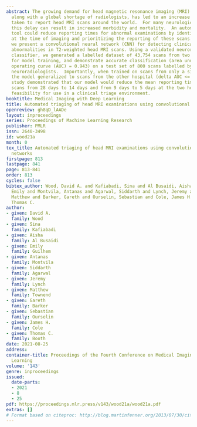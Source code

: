 ```yaml
---
abstract: The growing demand for head magnetic resonance imaging (MRI) examinations,
  along with a global shortage of radiologists, has led to an increase in the time
  taken to report head MRI scans around the world.  For many neurological conditions,
  this delay can result in increased morbidity and mortality.  An automated triaging
  tool could reduce reporting times for abnormal examinations by identifying abnormalities
  at the time of imaging and prioritizing the reporting of these scans.  In this work,
  we present a convolutional neural network (CNN) for detecting clinically-relevant
  abnormalities in T2-weighted head MRI scans. Using a validated neuroradiology report
  classifier, we generated a labelled dataset of 43,754 scans from two large UK hospitals
  for model training, and demonstrate accurate classification (area under the receiver
  operating curve (AUC) = 0.943) on a test set of 800 scans labelled by a team of
  neuroradiologists.  Importantly, when trained on scans from only a single hospital
  the model generalized to scans from the other hospital (delta AUC <= 0.02).  A simulation
  study demonstrated that our model would reduce the mean reporting time for abnormal
  scans from 28 days to 14 days and from 9 days to 5 days at the two hospitals, demonstrating
  feasibility for use in a clinical triage environment.
booktitle: Medical Imaging with Deep Learning
title: Automated triaging of head MRI examinations using convolutional neural networks
openreview: gh8qD_lAADe
layout: inproceedings
series: Proceedings of Machine Learning Research
publisher: PMLR
issn: 2640-3498
id: wood21a
month: 0
tex_title: Automated triaging of head MRI examinations using convolutional neural
  networks
firstpage: 813
lastpage: 841
page: 813-841
order: 813
cycles: false
bibtex_author: Wood, David A. and Kafiabadi, Sina and Al Busaidi, Aisha and Guilhem,
  Emily and Montvila, Antanas and Agarwal, Siddarth and Lynch, Jeremy and Townend,
  Matthew and Barker, Gareth and Ourselin, Sebastian and Cole, James H. and Booth,
  Thomas C.
author:
- given: David A.
  family: Wood
- given: Sina
  family: Kafiabadi
- given: Aisha
  family: Al Busaidi
- given: Emily
  family: Guilhem
- given: Antanas
  family: Montvila
- given: Siddarth
  family: Agarwal
- given: Jeremy
  family: Lynch
- given: Matthew
  family: Townend
- given: Gareth
  family: Barker
- given: Sebastian
  family: Ourselin
- given: James H.
  family: Cole
- given: Thomas C.
  family: Booth
date: 2021-08-25
address:
container-title: Proceedings of the Fourth Conference on Medical Imaging with Deep
  Learning
volume: '143'
genre: inproceedings
issued:
  date-parts:
  - 2021
  - 8
  - 25
pdf: https://proceedings.mlr.press/v143/wood21a/wood21a.pdf
extras: []
# Format based on citeproc: http://blog.martinfenner.org/2013/07/30/citeproc-yaml-for-bibliographies/
---
```

